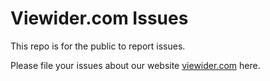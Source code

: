 Viewider.com Issues
===================

This repo is for the public to report issues.

Please file your issues about our website [viewider.com](http://viewider.com) here.
